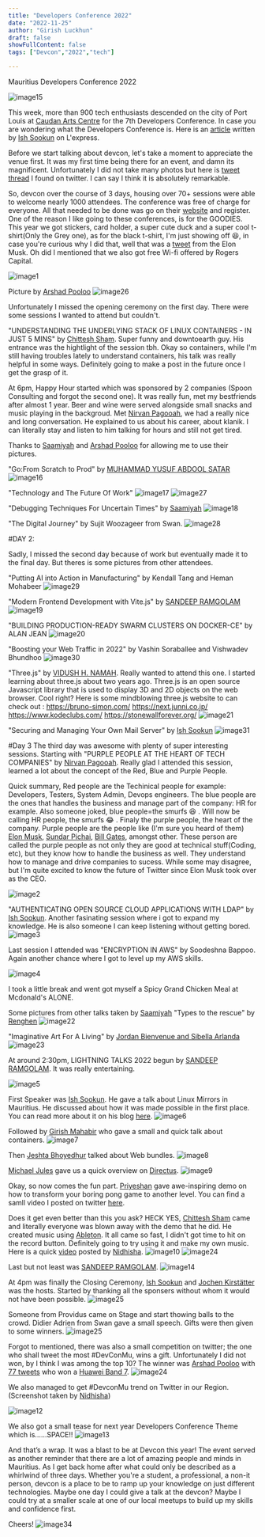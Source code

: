 ```yaml
---
title: "Developers Conference 2022"
date: "2022-11-25"
author: "Girish Luckhun"
draft: false   
showFullContent: false
tags: ["Devcon","2022","tech"]  

---
```


Mauritius Developers Conference 2022

![image15](./images/15.png)


This week, more than 900 tech enthusiasts descended on the city of Port Louis at [Caudan Arts Centre](https://caudanartscentre.com/) for the 7th Developers Conference. In case you are wondering what the Developers Conference is. Here is an [article](https://lexpress.mu/node/415580) written by [Ish Sookun](https://twitter.com/IshSookun) on L'express. 

Before we start talking about devcon, let's take a moment to appreciate the venue first. It was my first time being there for an event, and damn its magnificent. Unfortunately I did not take many photos but here is [tweet thread](https://twitter.com/AfriTheatreMag/status/1484796561884340225) I found on twitter. I can say I think it is absolutely remarkable. 

So, devcon over the course of 3 days, housing over 70+ sessions were able to welcome nearly 1000 attendees. The conference was free of charge for everyone. All that needed to be done was go on their [website](https://conference.mscc.mu/agenda) and register. One of the reason I like going to these conferences, is for the GOODIES. This year we got stickers, card holder, a super cute duck and a super cool t-shirt(Only the Grey one), as for the black t-shirt, I'm just showing off  😆, in case you're curious why I did that, well that was a [tweet](https://twitter.com/elonmusk/status/1587911540770222081) from the Elon Musk.  Oh did I mentioned that we also got free Wi-fi offered by Rogers Capital.

![image1](./images/1.png)

Picture by [Arshad Pooloo](https://twitter.com/ArshadPooloo/)
![image26](./images/26.png)

Unfortunately I missed the opening ceremony on the first day. There were some sessions I wanted to attend but couldn't.

"UNDERSTANDING THE UNDERLYING STACK OF LINUX CONTAINERS - IN JUST 5 MINS" by [Chittesh Sham](https://twitter.com/tesh1224). Super funny and downtoearth guy. His entrance was the hightlight of the session tbh. Okay so containers, while I'm still having troubles lately to understand containers, his talk was really helpful in some ways. Definitely going to make a post in the future once I get the grasp of it.

At 6pm, Happy Hour started which was sponsored by 2 companies (Spoon Consulting and forgot the second one). It was really fun, met my bestfriends after almost 1 year. Beer and wine were served alongside small snacks and music playing in the backgroud. Met [Nirvan Pagooah](https://twitter.com/nirvanpagooah), we had a really nice and long conversation. He explained to us about his career, about klanik. I can literally stay and listen to him talking for hours and still not get tired.

Thanks to [Saamiyah](https://twitter.com/smearthelove) and [Arshad Pooloo](https://twitter.com/ArshadPooloo/) for allowing me to use their pictures.

"Go:From Scratch to Prod" by [MUHAMMAD YUSUF ABDOOL SATAR](https://twitter.com/__fluxy__)
![image16](./images/16.png)

"Technology and The Future Of Work"
![image17](./images/17.png)
![image27](./images/27.png)

"Debugging Techniques For Uncertain Times" by [Saamiyah](https://twitter.com/smearthelove)
![image18](./images/18.png)

"The Digital Journey" by Sujit Woozageer from Swan.
![image28](./images/28.png)

#DAY 2:

Sadly, I missed the second day because of work but eventually made it to the final day. But theres is some pictures from other attendees. 


"Putting AI into Action in Manufacturing" by Kendall Tang and Heman Mohabeer
![image29](./images/29.png)

"Modern Frontend Development with Vite.js" by [SANDEEP RAMGOLAM](https://twitter.com/__Sun__)
![image19](./images/19.png)

"BUILDING PRODUCTION-READY SWARM CLUSTERS ON DOCKER-CE" by ALAN JEAN
![image20](./images/20.png)

"Boosting your Web Traffic in 2022" by Vashin Soraballee and Vishwadev Bhundhoo
![image30](./images/30.png)


"Three.js" by [VIDUSH H. NAMAH](https://twitter.com/VHNamah). Really wanted to attend this one. I started learning about three.js about two years ago. Three.js is an open source Javascript library that is used to display 3D and 2D objects on the web browser. Cool right? Here is some mindblowing three.js website to can check out :
https://bruno-simon.com/
https://next.junni.co.jp/
https://www.kodeclubs.com/
https://stonewallforever.org/
![image21](./images/21.png)


"Securing and Managing Your Own Mail Server" by [Ish Sookun](https://twitter.com/IshSookun)
![image31](./images/31.png) 

#Day 3
The third day was awesome with plenty of super interesting sessions. Starting with "PURPLE PEOPLE AT THE HEART OF TECH COMPANIES" by [Nirvan Pagooah](https://twitter.com/nirvanpagooah). Really glad I attended this session, learned a lot about the concept of the Red, Blue and Purple People.

Quick summary, Red people are the Techinical people for example: Developers, Testers, System Admin, Devops engineers. The blue people are the ones that handles the business and manage part of the company: HR for example. Also someone joked, blue people=the smurfs 😆 . Will now be calling HR people, the smurfs  😂 . Finaly the purple people, the heart of the company. Purple people are the people like (I'm sure you heard of them) [Elon Musk](https://twitter.com/elonmusk), [Sundar Pichai](https://twitter.com/sundarpichai), [Bill Gates](https://twitter.com/BillGates), amongst other. These person are called the purple people as not only they are good at technical stuff(Coding, etc), but they know how to handle the business as well. They understand how to manage and drive companies to sucess. While some may disagree, but I'm quite excited to know the future of Twitter since Elon Musk took over as the CEO. 

![image2](./images/2.png) 


"AUTHENTICATING OPEN SOURCE CLOUD APPLICATIONS WITH LDAP" by [Ish Sookun](https://twitter.com/IshSookun). Another fasinating session where i got to expand my knowledge. He is also someone I can keep listening without getting bored. 
![image3](./images/3.png)

Last session I attended was "ENCRYPTION IN AWS" by Soodeshna Bappoo. Again another chance where I got to level up my AWS skills.

![image4](./images/4.png)

I took a little break and went got myself a Spicy Grand Chicken Meal at Mcdonald's ALONE. 

Some pictures from other talks taken by [Saamiyah](https://twitter.com/smearthelove)
"Types to the rescue" by [Renghen](https://twitter.com/renghenKornel)
![image22](./images/22.png)

"Imaginative Art For A Living" by [Jordan Bienvenue and Sibella Arlanda](https://twitter.com/UnkaiBuilder)
![image23](./images/23.png)


At around 2:30pm, LIGHTNING TALKS 2022 begun by [SANDEEP RAMGOLAM](https://twitter.com/__Sun__). It was really entertaining.

![image5](./images/5.png)

First Speaker was [Ish Sookun](https://twitter.com/IshSookun). He gave a talk about Linux Mirrors in Mauritius. He discussed about how it was made possible in the first place. You can read more about it on his blog [here](https://sysadmin-journal.com/ubuntu-mirror-in-mauritius/).
![image6](./images/6.png)

Followed by [Girish Mahabir](https://twitter.com/girishmahabir) who gave a small and quick talk about containers.
![image7](./images/7.png)

Then [Jeshta Bhoyedhur](https://twitter.com/jjeshta) talked about Web bundles. 
![image8](./images/8.png)

[Michael Jules](https://mgjules.dev/) gave us a quick overview on [Directus](https://directus.io/).
![image9](./images/9.png)

Okay, so now comes the fun part. [Priyeshan](https://twitter.com/BaphometPrichi) gave awe-inspiring demo on how to transform your boring pong game to another level. You can find a samll video I posted on twitter [here](https://twitter.com/sudo_gluck/status/1595741580203360258). 

Does it get even better than this you ask? HECK YES, [Chittesh Sham](https://twitter.com/tesh1224) came and literally everyone was blown away with the demo that he did. He created music using [Ableton](https://linktr.ee/ableton). It all came so fast, I didn't got time to hit on the record button. Definitely going to try using it and make my own music. Here is a quick [video](https://twitter.com/venusquicksilve/status/1595744169112264705) posted by [Nidhisha](https://twitter.com/venusquicksilve).
![image10](./images/10.png)
![image24](./images/24.png)


Last but not least was [SANDEEP RAMGOLAM](https://twitter.com/__Sun__). 
![image14](./images/14.png)


At 4pm was finally the Closing Ceremony, [Ish Sookun](https://twitter.com/IshSookun) and [Jochen Kirstätter](https://twitter.com/JKirstaetter) was the hosts. Started by thanking all the sponsers without whom it would not have been possible.
![image25](./images/25.png)

Someone from Providus came on Stage and start thowing balls to the crowd. Didier Adrien from Swan gave a small speech. Gifts were then given to some winners.
![image25](./images/25.png)




Forgot to mentioned, there was also a small competition on twitter; the one who shall tweet the most #DevConMu, wins a gift. Unfortunately I did not won, by I think I was among the top 10? The winner was [Arshad Pooloo](https://twitter.com/ArshadPooloo) with [77 tweets](https://twitter.com/chervinebhiwoo/status/1595740867004092416) who won a [Huawei Band 7](https://twitter.com/ArshadPooloo/status/1596011165599023104/photo/1). 
![image24](./images/24.png)

We also managed to get #DevconMu trend on Twitter in our Region. (Screenshot taken by [Nidhisha](https://twitter.com/venusquicksilve))

![image12](./images/12.png)


We also got a small tease for next year Developers Conference Theme which is......SPACE!! 
![image13](./images/13.png)


And that’s a wrap. It was a blast to be at Devcon this year! The event served as another reminder that there are a lot of amazing people and minds in Mauritius. As I get back home after what could only be described as a whirlwind of three days. Whether you're a student, a professional, a non-it person, devcon is a place to be to ramp up your knowledge on just different technologies. Maybe one day I could give a talk at the devcon? Maybe I could try at a smaller scale at one of our local meetups to build up my skills and confidence first. 

Cheers!
![image34](./images/34.png)




